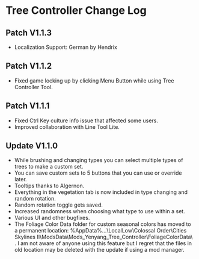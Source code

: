# Tree Controller Change Log
## Patch V1.1.3
* Localization Support: German by Hendrix

## Patch V1.1.2
* Fixed game locking up by clicking Menu Button while using Tree Controller Tool.

## Patch V1.1.1
* Fixed Ctrl Key culture info issue that affected some users.
* Improved collaboration with Line Tool Lite.

## Update V1.1.0
* While brushing and changing types you can select multiple types of trees to make a custom set.
* You can save custom sets to 5 buttons that you can use or override later.
* Tooltips thanks to Algernon.
* Everything in the vegetation tab is now included in type changing and random rotation.
* Random rotation toggle gets saved.
* Increased randomness when choosing what type to use within a set.
* Various UI and other bugfixes.
* The Foliage Color Data folder for custom seasonal colors has moved to a permanent location: %AppData%...\LocalLow\Colossal Order\Cities Skylines II\ModsData\Mods_Yenyang_Tree_Controller\FoliageColorData\ . I am not aware of anyone using this feature but I regret that the files in old location may be deleted with the update if using a mod manager.